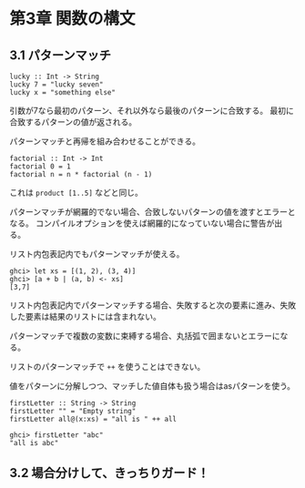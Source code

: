 # 第3章 関数の構文

## 3.1 パターンマッチ

```
lucky :: Int -> String
lucky 7 = "lucky seven"
lucky x = "something else"
```

引数が7なら最初のパターン、それ以外なら最後のパターンに合致する。
最初に合致するパターンの値が返される。

パターンマッチと再帰を組み合わせることができる。

```
factorial :: Int -> Int
factorial 0 = 1
factorial n = n * factorial (n - 1)
```

これは ```product [1..5]``` などと同じ。

パターンマッチが網羅的でない場合、合致しないパターンの値を渡すとエラーとなる。
コンパイルオプションを使えば網羅的になっていない場合に警告が出る。

リスト内包表記内でもパターンマッチが使える。

```
ghci> let xs = [(1, 2), (3, 4)]
ghci> [a + b | (a, b) <- xs]
[3,7]
```

リスト内包表記内でパターンマッチする場合、失敗すると次の要素に進み、失敗した要素は結果のリストには含まれない。

パターンマッチで複数の変数に束縛する場合、丸括弧で囲まないとエラーになる。

リストのパターンマッチで ```++``` を使うことはできない。

値をパターンに分解しつつ、マッチした値自体も扱う場合はasパターンを使う。

```
firstLetter :: String -> String
firstLetter "" = "Empty string"
firstLetter all@(x:xs) = "all is " ++ all

ghci> firstLetter "abc"
"all is abc"
```

## 3.2 場合分けして、きっちりガード！
